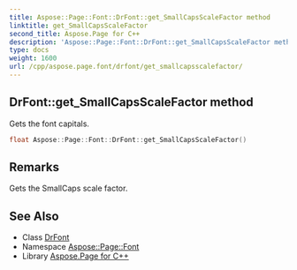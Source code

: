 ```yaml
---
title: Aspose::Page::Font::DrFont::get_SmallCapsScaleFactor method
linktitle: get_SmallCapsScaleFactor
second_title: Aspose.Page for C++
description: 'Aspose::Page::Font::DrFont::get_SmallCapsScaleFactor method. Gets the font capitals in C++.'
type: docs
weight: 1600
url: /cpp/aspose.page.font/drfont/get_smallcapsscalefactor/
---
```

## DrFont::get_SmallCapsScaleFactor method


Gets the font capitals.

```cpp
float Aspose::Page::Font::DrFont::get_SmallCapsScaleFactor()
```

## Remarks


Gets the SmallCaps scale factor. 
## See Also

* Class [DrFont](../)
* Namespace [Aspose::Page::Font](../../)
* Library [Aspose.Page for C++](../../../)
